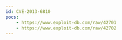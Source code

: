 ```yaml
---
id: CVE-2013-6810
pocs:
    - https://www.exploit-db.com/raw/42701
    - https://www.exploit-db.com/raw/42702
---
```

